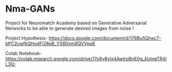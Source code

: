 # Nma-GANs
Project for Neuromatch Academy based on Generative Adversarial Networks to be able to generate desired images from noise !

Project Hypothesis- https://docs.google.com/document/d/176Bu5Qhec7-bPC2cwfkQHodFI28eB_YXB0xm8QVVpqE

Colab Notebook- https://colab.research.google.com/drive/17o8y8vIx4AwIrpBnE0g_kUmeTR4iL3Q-

